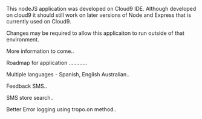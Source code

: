 
This nodeJS application was developed on Cloud9 IDE. Although developed on cloud9 it should still work on later versions of Node and Express that is currently used on Cloud9.

Changes may be required to allow this applicaiton to run outside of that environment.

More information to come..

Roadmap for application
............

Multiple languages - Spanish, English Australian..

Feedback SMS..

SMS store search..

Better Error logging using tropo.on method..


